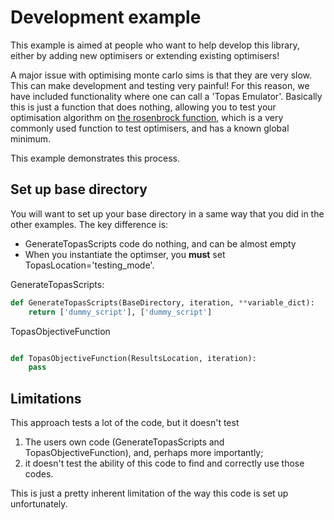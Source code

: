 # Development example

This example is aimed at people who want to help develop this library, either by adding new optimisers
or extending existing optimisers!

A major issue with optimising monte carlo sims is that they are very slow. This can make development and testing very 
painful! For this reason, we have included functionality where one can call a 'Topas Emulator'. Basically this
is just a function that does nothing, allowing you to test your optimisation algorithm on [the rosenbrock function](https://en.wikipedia.org/wiki/Rosenbrock_function),
which is a very commonly used function to test optimisers, and has a known global minimum.

This example demonstrates this process.

## Set up base directory

You will want to set up your base directory in a same way that you did in the other examples. The key difference is:

- GenerateTopasScripts code do nothing, and can be almost empty  
- When you instantiate the optimser, you **must** set TopasLocation='testing_mode'.

GenerateTopasScripts:
```python
def GenerateTopasScripts(BaseDirectory, iteration, **variable_dict):
    return ['dummy_script'], ['dummy_script']
```

TopasObjectiveFunction
```python

def TopasObjectiveFunction(ResultsLocation, iteration):
    pass
```


## Limitations

This approach tests a lot of the code, but it doesn't test 
1. The users own code (GenerateTopasScripts and TopasObjectiveFunction), and, perhaps more importantly;
2. it doesn't test the ability of this code to find and correctly use those codes.

This is just a pretty inherent limitation of the way this code is set up unfortunately. 
